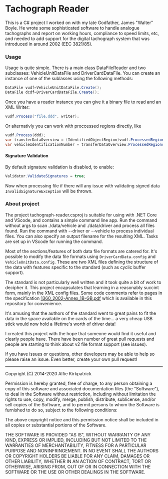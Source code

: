 # Tachograph Reader

This is a C# project I worked on with my late Godfather, James "Walter" Boyle. He wrote some sophisticated software to handle analogue tachographs and report on working hours, compliance to speed limits, etc, and needed to add support for the digital tachograph system that was introduced in around 2002 (EEC 3821/85).

### Usage

Usage is quite simple. There is a main class DataFileReader and two subclasses: VehicleUnitDataFile and DriverCardDataFile. You can create an instance of one of the sublasses using the following methods:

```c#
DataFile vudf=VehicleUnitDataFile.Create();
DataFile dcdf=DriverCardDataFile.Create();
```

Once you have a reader instance you can give it a binary file to read and an XML Writer:

```c#
vudf.Process("file.ddd", writer);
```

Or alternativly you can work with proccessed regions directly, like

```c#
vudf.Process(ddd);
var transferDataOverview = (IdentifiedObjectRegion)vudf.ProcessedRegions.Where(r => r.Name == "TransferDataOverview").First();
var vehicleIdentificationNumber = transferDataOverview.ProcessedRegions["VehicleIdentificationNumber"];
```

#### Signature Validation

By default signature validation is disabled, to enable:

```c#
Validator.ValidateSignatures = true;
```

Now when processing file if there will any issue with validating signed data `InvalidSignatureException` will be thrown.

### About project

The project tachograph-reader.csproj is suitable for using with .NET Core and VScode, and contains a simple command line app. Run the command without args to scan ./data/vehicle and ./data/driver and process all files found.
Run the command with --driver <driverfile> or --vehicle <vehiclefile> to process individual files. You can also specify an output filename for the resulting XML. Tasks are set up in VScode for running the command.

Most of the sections/features of both data file formats are catered for. It's possible to modify the data file formats using `DriverCardData.config` and `VehicleUnitData.config`. These are two XML files defining the structure of the data with features specific to the standard (such as cyclic buffer support).

The standard is not particularly well written and it took quite a bit of work to decipher it. This project encapsulates that learning in a reasonably succint form, mainly in the XML config files. Some code comments refer to pages in the specification 
[1360_2002-Annex_1B-GB.pdf](./1360_2002-Annex_1B-GB.pdf) which is available in this repository for convenience.

It's amusing that the authors of the standard went to great pains to fit the data in the space available on the cards of the time... a very cheap USB stick would now hold a lifetime's worth of driver data!

I created this project with the hope that someone would find it useful and clearly people have. There have been number of great pull requests and people are starting to think about v2 file format support (see issues).

If you have issues or questions, other developers may be able to help so please raise an issue. Even better, create your own pull request!

---

Copyright (C) 2014-2020 Alfie Kirkpatrick

Permission is hereby granted, free of charge, to any person obtaining a copy of this software and associated documentation files (the "Software"), to deal in the Software without restriction, including without limitation the rights to use, copy, modify, merge, publish, distribute, sublicense, and/or sell copies of the Software, and to permit persons to whom the Software is furnished to do so, subject to the following conditions:

The above copyright notice and this permission notice shall be included in all copies or substantial portions of the Software.

THE SOFTWARE IS PROVIDED "AS IS", WITHOUT WARRANTY OF ANY KIND, EXPRESS OR IMPLIED, INCLUDING BUT NOT LIMITED TO THE WARRANTIES OF MERCHANTABILITY, FITNESS FOR A PARTICULAR PURPOSE AND NONINFRINGEMENT. IN NO EVENT SHALL THE AUTHORS OR COPYRIGHT HOLDERS BE LIABLE FOR ANY CLAIM, DAMAGES OR OTHER LIABILITY, WHETHER IN AN ACTION OF CONTRACT, TORT OR OTHERWISE, ARISING FROM, OUT OF OR IN CONNECTION WITH THE SOFTWARE OR THE USE OR OTHER DEALINGS IN THE SOFTWARE.
